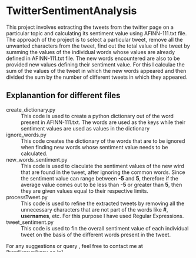# TwitterSentimentAnalysis
This project involves extracting the tweets from the twitter page on a particular topic and calculating its sentiment value using AFINN-111.txt file.
The approach of the project is to select a particular tweet, remove all the unwanted characters from the tweet, find out the total value of the tweet by summing the values of the individual words whose values are already defined in AFINN-111.txt file. The new words encountered are also to be provided new values defining their sentiment value. For this I calculae the sum of the values of the tweet in which the new words appeared and then divided the sum by the number of different tweets in which they appeared.

## Explanantion for different files
<dl>
	<dt>create_dictionary.py</dt>
	<dd>This code is used to create a python dictionary out of the word present in AFINN-111.txt. The words are used as the keys while their sentiment values are used as values in the dictionary</dd>
	<dt>ignore_words.py</dt>
	<dd>This code creates the dictionary of the words that are to be ignored when finding new words whose sentiment value needs to be calculated.</dd>
	<dt>new_words_sentiment.py</dt>
	<dd>This code is used to claculate the sentiment values of the new wird that are found in the tweet, after ignoring the common words. Since the sentiment value can range between <strong>-5</strong> and <strong>5</strong>, therefore if the average value comes out to be less than <b>-5</b> or greater than <b>5</b>, then they are given values equal to their respective limits.</dd>
	<dt>processTweet.py</dt>
	<dd>This code is used to refine the extracted tweets by removing all the unnecessary characters that are not part of the words like <b>#</b>, <b>usernames</b>, etc. For this purpose I have used Regular Expressions.</dd>
	<dt>tweet_sentiment.py</dt>
	<dd>This code is used to fin the overall sentiment value of each individual tweet on the basis of the different words present in the tweet.</dd>
</dl>
	For any suggestions or query , feel free to contact me at [hardikgaur@geu.ac.in]<hardikgaur@geu.ac.in>
